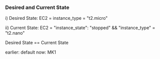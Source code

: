 
### Desired and Current State

i) Desired State: EC2 = instance_type = "t2.micro"

ii) Current State: EC2 = "instance_state": "stopped" && "instance_type" = "t2.nano"

Desired State == Current State

earlier: default
now: MK1